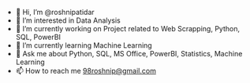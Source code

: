 - 👋 Hi, I’m @roshnipatidar
- 👀 I’m interested in Data Analysis
- 🔭 I’m currently working on Project related to Web Scrapping, Python, SQL, PowerBI
- 🌱 I’m currently learning Machine Learning
- 💬 Ask me about Python, SQL, MS Office, PowerBI, Statistics, Machine Learning
- 📫 How to reach me 98roshnip@gmail.com


<!---
roshnipatidar/roshnipatidar is a ✨ special ✨ repository because its `README.md` (this file) appears on your GitHub profile.
You can click the Preview link to take a look at your changes.
--->
